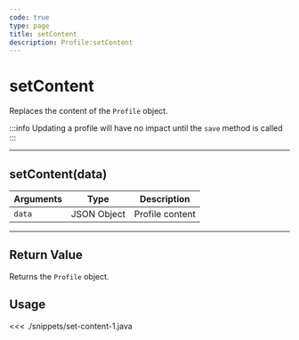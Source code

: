 ```yaml
---
code: true
type: page
title: setContent
description: Profile:setContent
---
```


# setContent

Replaces the content of the `Profile` object.

:::info
Updating a profile will have no impact until the `save` method is called
:::

---

## setContent(data)

| Arguments | Type        | Description     |
| --------- | ----------- | --------------- |
| `data`    | JSON Object | Profile content |

---

## Return Value

Returns the `Profile` object.

## Usage

<<< ./snippets/set-content-1.java
